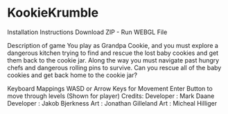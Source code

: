 # KookieKrumble
Installation Instructions
  Download ZIP - Run WEBGL File

Description of game
  You play as Grandpa Cookie, and you must explore a dangerous kitchen trying to find and rescue the lost baby cookies and get them back to the cookie jar. Along the way you must navigate past hungry chefs and dangerous rolling pins to survive. Can you rescue all of the baby cookies and get back home to the cookie jar?
  
Keyboard Mappings
  WASD or Arrow Keys for Movement
  Enter Button to move through levels (Shown for player)
  Credits:
    Developer : Mark Daane
    Developer : Jakob Bjerkness
    Art : Jonathan Gilleland
    Art : Micheal Hilliger
